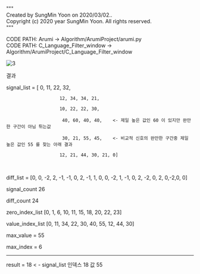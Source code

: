 """   
Created by SungMin Yoon on 2020/03/02..   
Copyright (c) 2020 year SungMin Yoon. All rights reserved.   
"""   

CODE PATH: Arumi -> Algorithm/ArumiProject/arumi.py   
CODE PATH: C_Language_Filter_window -> Algorithm/ArumiProject/C_Language_Filter_window
   
![3](https://user-images.githubusercontent.com/19296155/148867315-1fdb9f6e-80eb-4d73-ae48-dd620ed43e28.png)
 
 결과

signal_list = [ 0, 11, 22, 32, 

                        12, 34, 34, 21, 

                        10, 22, 22, 30, 

                         40, 60, 40, 40,    <- 제일 높은 값인 60 이 있지만 완만한 구간이 아님 튀는값

                         30, 21, 55, 45,    <- 비교적 신호의 완만한 구간중 제일 높은 값인 55 를 찾는 아래 결과

                        12, 21, 44, 30, 21, 0]

​

diff_list = [0, 0, -2, 2, -1, -1, 0, 2, -1, 1, 0, 0, -2, 1, -1, 0, 2, -2, 0, 2,  0,-2,0, 0]

signal_count 26

diff_count 24

zero_index_list [0, 1, 6, 10, 11, 15, 18, 20, 22, 23]

value_index_list [0, 11, 34, 22, 30, 40, 55, 12, 44, 30]

max_value = 55

max_index = 6

------------------------------

result = 18 < - signal_list 인덱스 18 값 55
